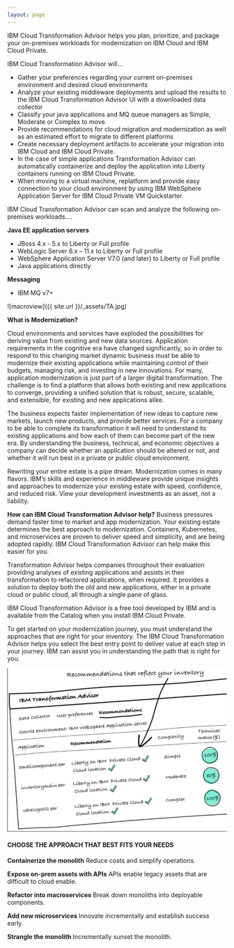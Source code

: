 ```yaml
---
layout: page
---
```


IBM Cloud Transformation Advisor helps you plan, prioritize, and package your on-premises workloads for modernization on IBM Cloud and IBM Cloud Private.  

IBM Cloud Transformation Advisor will...

- Gather your preferences regarding your current on-premises environment and desired cloud environments
- Analyze your existing middleware deployments and upload the results to the IBM Cloud Transformation Advisor UI with a downloaded data collector
- Classify your java applications and MQ queue managers as Simple, Moderate or Complex to move.
- Provide recommendations for cloud migration and modernization as well as an estimated effort to migrate to different platforms
- Create necessary deployment artifacts to accelerate your migration into IBM Cloud and IBM Cloud Private.
- In the case of simple applications Transformation Advisor can automatically containerize and deploy the application into Liberty containers running on IBM Cloud Private. 
- When moving to a virtual machine, replatform and provide easy connection to your cloud environment by using IBM WebSphere Application Server for IBM Cloud Private VM Quickstarter.

IBM Cloud Transformation Advisor can scan and analyze the following on-premises workloads....

**Java EE application servers**

- JBoss 4.x - 5.x to Liberty or Full profile
- WebLogic Server 6.x – 11.x to Liberty or Full profile
- WebSphere Application Server V7.0 (and later) to Liberty or Full profile
- Java applications directly 

**Messaging**

- IBM MQ v7+

![macroview]({{ site.url }}/_assets/TA.jpg)


**What is Modernization?**

Cloud  environments  and services  have  exploded  the  possibilities  for deriving  value  from  existing  and  new  data  sources.  Application requirements in the cognitive era have changed significantly, so in order to respond  to  this changing  market  dynamic business must be  able  to modernize  their  existing  applications  while  maintaining  control  of  their budgets, managing risk, and investing in new innovations. For many, application  modernization is just part of a larger digital transformation. The challenge is to find a platform that allows both existing and  new  applications to  converge, providing a unified solution that  is robust, secure, scalable, and extensible, for existing and new applications alike. 

The business expects faster implementation of new ideas to capture new markets, launch new products, and provide better services. For a company to be able to complete its transformation it will need to understand its existing applications and how each of them can become part of the new era. By understanding the business, technical, and economic objectives a company can decide whether an application should be altered or not, and whether it will run best in a private or public cloud environment.

Rewriting your entire estate is a pipe dream. Modernization comes in many flavors. IBM’s skills and experience in middleware provide unique insights and approaches to modernize your existing estate with speed, confidence, and reduced risk. View your development investments as an asset, not a liability.


**How can IBM Cloud Transformation Advisor help?**
Business pressures demand faster time to market and app modernization. Your existing estate determines the best approach to modernization. Containers, Kubernetes, and microservices are proven to deliver speed and simplicity, and are being adopted rapidly. IBM Cloud Transformation Advisor can help make this easier for you.

Transformation Advisor helps companies throughout their evaluation providing analyses of existing applications and assists in their transformation to refactored applications, when required. It provides a solution to deploy both the old and new applications, either in a private cloud or public cloud, all through a single pane of glass.   

IBM Cloud Transformation Advisor is a free tool developed by IBM and is available from the Catalog when you install IBM Cloud Private.

To get started on your modernization journey, you must understand the approaches that are right for your inventory. The IBM Cloud Transformation Advisor helps you select the best entry point to deliver value at each step in your journey. IBM can assist you in understanding the path that is right for you.

![microview](/_assets/TA2.jpg)

#### CHOOSE THE APPROACH THAT BEST FITS YOUR NEEDS

**Containerize the monolith** Reduce costs and simplify operations.

**Expose on-prem assets with APIs** APIs enable legacy assets that are difficult to cloud enable.

**Refactor into macroservices** Break down monoliths into deployable components.

**Add new microservices** Innovate incrementally and establish success early.

**Strangle the monolith** Incrementally sunset the monolith. 


